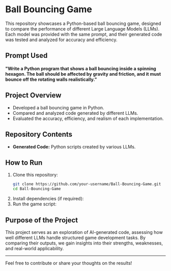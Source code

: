 # Ball Bouncing Game

This repository showcases a Python-based ball bouncing game, designed to compare the performance of different Large Language Models (LLMs). Each model was provided with the same prompt, and their generated code was tested and analyzed for accuracy and efficiency.

## Prompt Used

#### "Write a Python program that shows a ball bouncing inside a spinning hexagon. The ball should be affected by gravity and friction, and it must bounce off the rotating walls realistically."

## Project Overview

- Developed a ball bouncing game in Python.
- Compared and analyzed code generated by different LLMs.
- Evaluated the accuracy, efficiency, and realism of each implementation.

## Repository Contents

- **Generated Code:** Python scripts created by various LLMs.

## How to Run

1. Clone this repository:
   ```sh
   git clone https://github.com/your-username/Ball-Bouncing-Game.git
   cd Ball-Bouncing-Game
   ```
2. Install dependencies (if required):
3. Run the game script:

## Purpose of the Project

This project serves as an exploration of AI-generated code, assessing how well different LLMs handle structured game development tasks. By comparing their outputs, we gain insights into their strengths, weaknesses, and real-world applicability.

---

Feel free to contribute or share your thoughts on the results!
